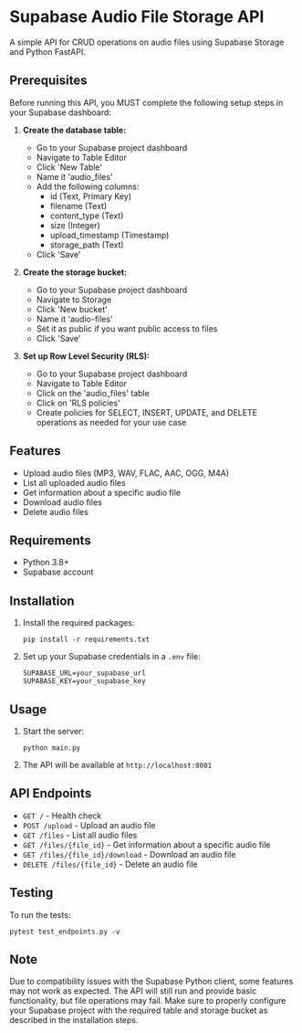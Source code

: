 # Supabase Audio File Storage API

A simple API for CRUD operations on audio files using Supabase Storage and Python FastAPI.

## Prerequisites

Before running this API, you MUST complete the following setup steps in your Supabase dashboard:

1. **Create the database table:**
   - Go to your Supabase project dashboard
   - Navigate to Table Editor
   - Click 'New Table'
   - Name it 'audio_files'
   - Add the following columns:
     - id (Text, Primary Key)
     - filename (Text)
     - content_type (Text)
     - size (Integer)
     - upload_timestamp (Timestamp)
     - storage_path (Text)
   - Click 'Save'

2. **Create the storage bucket:**
   - Go to your Supabase project dashboard
   - Navigate to Storage
   - Click 'New bucket'
   - Name it 'audio-files'
   - Set it as public if you want public access to files
   - Click 'Save'

3. **Set up Row Level Security (RLS):**
   - Go to your Supabase project dashboard
   - Navigate to Table Editor
   - Click on the 'audio_files' table
   - Click on 'RLS policies'
   - Create policies for SELECT, INSERT, UPDATE, and DELETE operations as needed for your use case

## Features

- Upload audio files (MP3, WAV, FLAC, AAC, OGG, M4A)
- List all uploaded audio files
- Get information about a specific audio file
- Download audio files
- Delete audio files

## Requirements

- Python 3.8+
- Supabase account

## Installation

1. Install the required packages:
   ```
   pip install -r requirements.txt
   ```

2. Set up your Supabase credentials in a `.env` file:
   ```
   SUPABASE_URL=your_supabase_url
   SUPABASE_KEY=your_supabase_key
   ```

## Usage

1. Start the server:
   ```
   python main.py
   ```

2. The API will be available at `http://localhost:8001`

## API Endpoints

- `GET /` - Health check
- `POST /upload` - Upload an audio file
- `GET /files` - List all audio files
- `GET /files/{file_id}` - Get information about a specific audio file
- `GET /files/{file_id}/download` - Download an audio file
- `DELETE /files/{file_id}` - Delete an audio file

## Testing

To run the tests:
```
pytest test_endpoints.py -v
```

## Note

Due to compatibility issues with the Supabase Python client, some features may not work as expected. The API will still run and provide basic functionality, but file operations may fail. Make sure to properly configure your Supabase project with the required table and storage bucket as described in the installation steps.
